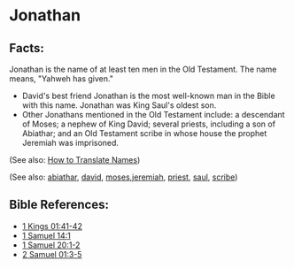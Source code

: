 # Jonathan #

## Facts: ##

Jonathan is the name of at least ten men in the Old Testament. The name means, "Yahweh has given."

* David's best friend Jonathan is the most well-known man in the Bible with this name. Jonathan was King Saul's oldest son.
* Other Jonathans mentioned in the Old Testament include: a descendant of Moses; a nephew of King David; several priests, including a son of Abiathar; and an Old Testament scribe in whose house the prophet Jeremiah was imprisoned.

(See also: [How to Translate Names](https://git.door43.org/Door43/en-ta-translate-vol1/src/master/content/translate_names.md))

(See also: [abiathar](../other/abiathar.md), [david](../other/david.md), [moses](../other/moses.md),[jeremiah](../other/jeremiah.md), [priest](../kt/priest.md), [saul](../other/saul.md), [scribe](../other/scribe.md))

## Bible References: ##

* [1 Kings 01:41-42](https://door43.org/en/bible/notes/1ki/01/41)
* [1 Samuel 14:1](https://door43.org/en/bible/notes/1sa/14/01)
* [1 Samuel 20:1-2](https://door43.org/en/bible/notes/1sa/20/01)
* [2 Samuel 01:3-5](https://door43.org/en/bible/notes/2sa/01/03)

